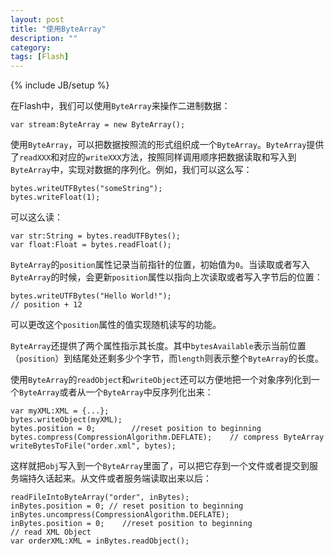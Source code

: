 ```yaml
---
layout: post
title: "使用ByteArray"
description: ""
category: 
tags: [Flash]
---
```

{% include JB/setup %}

在Flash中，我们可以使用`ByteArray`来操作二进制数据：

    var stream:ByteArray = new ByteArray();

使用`ByteArray`，可以把数据按照流的形式组织成一个`ByteArray`。`ByteArray`提供了`readXXX`和对应的`writeXXX`方法，按照同样调用顺序把数据读取和写入到`ByteArray`中，实现对数据的序列化。例如，我们可以这么写：

    bytes.writeUTFBytes("someString");
    bytes.writeFloat(1);

可以这么读：

    var str:String = bytes.readUTFBytes();
    var float:Float = bytes.readFloat();

`ByteArray`的`position`属性记录当前指针的位置，初始值为`0`。当读取或者写入`ByteArray`的时候，会更新`position`属性以指向上次读取或者写入字节后的位置：

    bytes.writeUTFBytes("Hello World!");
	// position + 12

可以更改这个`position`属性的值实现随机读写的功能。

`ByteArray`还提供了两个属性指示其长度。其中`bytesAvailable`表示当前位置（`position`）到结尾处还剩多少个字节，而`length`则表示整个`ByteArray`的长度。

使用`ByteArray`的`readObject`和`writeObject`还可以方便地把一个对象序列化到一个`ByteArray`或者从一个`ByteArray`中反序列化出来：

    var myXML:XML = {...};
    bytes.writeObject(myXML); 
    bytes.position = 0;        //reset position to beginning 
    bytes.compress(CompressionAlgorithm.DEFLATE);    // compress ByteArray 
    writeBytesToFile("order.xml", bytes); 

这样就把`obj`写入到一个`ByteArray`里面了，可以把它存到一个文件或者提交到服务端持久话起来。从文件或者服务端读取出来以后：

    readFileIntoByteArray("order", inBytes);
    inBytes.position = 0; // reset position to beginning 
    inBytes.uncompress(CompressionAlgorithm.DEFLATE); 
    inBytes.position = 0;    //reset position to beginning 
    // read XML Object 
    var orderXML:XML = inBytes.readObject(); 
